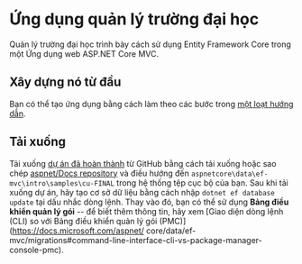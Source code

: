 # Ứng dụng quản lý trường đại học

Quản lý trường đại học trình bày cách sử dụng Entity Framework Core trong một
Ứng dụng web ASP.NET Core MVC.

## Xây dựng nó từ đầu

Bạn có thể tạo ứng dụng bằng cách làm theo các bước trong [một loạt hướng dẫn](https://docs.asp.net/en/latest/data/ef-mvc/intro.html).

## Tải xuống

Tải xuống [dự án đã hoàn thành](https://github.com/aspnet/Docs/tree/master/aspnetcore/data/ef-mvc/intro/samples/cu-final) từ GitHub bằng cách tải xuống hoặc sao chép [aspnet/Docs repository](https://github.com/aspnet/Docs) và điều hướng đến `aspnetcore\data\ef-mvc\intro\samples\cu-FINAL` trong hệ thống tệp cục bộ của bạn. Sau khi tải xuống dự án, hãy tạo cơ sở dữ liệu bằng cách nhập `dotnet ef database update` tại dấu nhắc dòng lệnh. Thay vào đó, bạn có thể sử dụng **Bảng điều khiển quản lý gói** -- để biết thêm thông tin, hãy xem [Giao diện dòng lệnh (CLI) so với Bảng điều khiển quản lý gói (PMC)](https://docs.microsoft.com/aspnet/ core/data/ef-mvc/migrations#command-line-interface-cli-vs-package-manager-console-pmc).